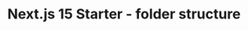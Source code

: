 # Next.js 15 Starter - folder structure

<!-- [[LIVE DEMO](https://nextjs-15-starter-tailwind.vercel.app/)] -->